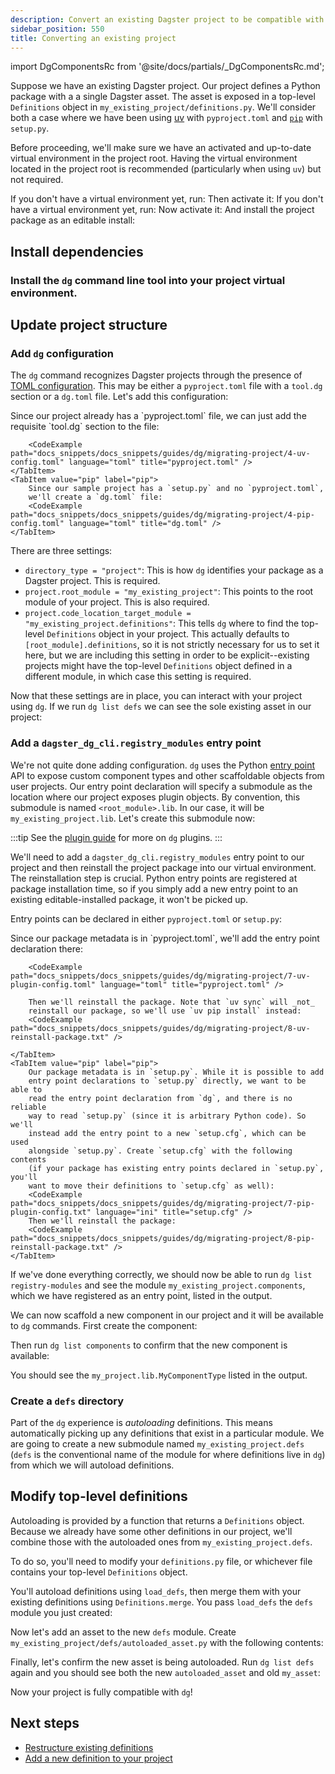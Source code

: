 ```yaml
---
description: Convert an existing Dagster project to be compatible with Components.
sidebar_position: 550
title: Converting an existing project
---
```


import DgComponentsRc from '@site/docs/partials/\_DgComponentsRc.md';

<DgComponentsRc />

Suppose we have an existing Dagster project. Our project defines a Python
package with a a single Dagster asset. The asset is exposed in a top-level
`Definitions` object in `my_existing_project/definitions.py`. We'll consider
both a case where we have been using [uv](https://docs.astral.sh/uv/) with `pyproject.toml` and [`pip`](https://pip.pypa.io/en/stable/) with `setup.py`.

<Tabs groupId="package-manager">
  <TabItem value="uv" label="uv">
    <CliInvocationExample path="docs_snippets/docs_snippets/guides/dg/migrating-project/1-uv-tree.txt" />
  </TabItem>
  <TabItem value="pip" label="pip">
    <CliInvocationExample path="docs_snippets/docs_snippets/guides/dg/migrating-project/1-pip-tree.txt" />
  </TabItem>
</Tabs>

Before proceeding, we'll make sure we have an activated and up-to-date virtual
environment in the project root. Having the virtual environment located in the
project root is recommended (particularly when using `uv`) but not required.

<Tabs groupId="package-manager">
  <TabItem value="uv" label="uv">
    If you don't have a virtual environment yet, run:
    <CliInvocationExample path="docs_snippets/docs_snippets/guides/dg/migrating-project/2-a-uv-venv.txt" />
    Then activate it:
    <CliInvocationExample path="docs_snippets/docs_snippets/guides/dg/migrating-project/2-b-uv-venv.txt" />
  </TabItem>
  <TabItem value="pip" label="pip">
    If you don't have a virtual environment yet, run:
    <CliInvocationExample path="docs_snippets/docs_snippets/guides/dg/migrating-project/2-a-pip-venv.txt" />
    Now activate it:
    <CliInvocationExample path="docs_snippets/docs_snippets/guides/dg/migrating-project/2-b-pip-venv.txt" />
    And install the project package as an editable install:
    <CliInvocationExample path="docs_snippets/docs_snippets/guides/dg/migrating-project/2-c-pip-venv.txt" />
  </TabItem>
</Tabs>

## Install dependencies

### Install the `dg` command line tool into your project virtual environment.

<Tabs groupId="package-manager">
  <TabItem value="uv" label="uv">
    <CliInvocationExample path="docs_snippets/docs_snippets/guides/dg/migrating-project/3-uv-install-dg.txt" />
  </TabItem>
  <TabItem value="pip" label="pip">
    <CliInvocationExample path="docs_snippets/docs_snippets/guides/dg/migrating-project/3-pip-install-dg.txt" />
  </TabItem>
</Tabs>

## Update project structure

### Add `dg` configuration

The `dg` command recognizes Dagster projects through the presence of [TOML
configuration](/api/dg/dg-cli-configuration). This may be either a `pyproject.toml` file with a `tool.dg` section or a `dg.toml` file. Let's add this configuration:

<Tabs groupId="package-manager">
    <TabItem value="uv" label="uv">
        Since our project already has a `pyproject.toml` file, we can just add
        the requisite `tool.dg` section to the file:

        <CodeExample path="docs_snippets/docs_snippets/guides/dg/migrating-project/4-uv-config.toml" language="toml" title="pyproject.toml" />
    </TabItem>
    <TabItem value="pip" label="pip">
        Since our sample project has a `setup.py` and no `pyproject.toml`,
        we'll create a `dg.toml` file:
        <CodeExample path="docs_snippets/docs_snippets/guides/dg/migrating-project/4-pip-config.toml" language="toml" title="dg.toml" />
    </TabItem>

</Tabs>

There are three settings:

- `directory_type = "project"`: This is how `dg` identifies your package as a Dagster project. This is required.
- `project.root_module = "my_existing_project"`: This points to the root module of your project. This is also required.
- `project.code_location_target_module = "my_existing_project.definitions"`: This tells `dg` where to find the top-level `Definitions` object in your project. This actually defaults to `[root_module].definitions`, so it is not strictly necessary for us to set it here, but we are including this setting in order to be explicit--existing projects might have the top-level `Definitions` object defined in a different module, in which case this setting is required.

Now that these settings are in place, you can interact with your project using `dg`. If we run `dg list defs` we can see the sole existing asset in our project:

<CliInvocationExample path="docs_snippets/docs_snippets/guides/dg/migrating-project/5-list-defs.txt" />

### Add a `dagster_dg_cli.registry_modules` entry point

We're not quite done adding configuration. `dg` uses the Python [entry
point](https://packaging.python.org/en/latest/specifications/entry-points/) API
to expose custom component types and other scaffoldable objects from user
projects. Our entry point declaration will specify a submodule as the location
where our project exposes plugin objects. By convention, this submodule is
named `<root_module>.lib`. In our case, it will be `my_existing_project.lib`.
Let's create this submodule now:

<CliInvocationExample path="docs_snippets/docs_snippets/guides/dg/migrating-project/6-create-lib.txt" />

:::tip
See the [plugin guide](/guides/build/components/creating-new-components/creating-dg-plugin) for more on `dg` plugins.
:::

We'll need to add a `dagster_dg_cli.registry_modules` entry point to our project and then
reinstall the project package into our virtual environment. The reinstallation
step is crucial. Python entry points are registered at package installation
time, so if you simply add a new entry point to an existing editable-installed
package, it won't be picked up.

Entry points can be declared in either `pyproject.toml` or `setup.py`:

<Tabs groupId="package-manager">
    <TabItem value="uv" label="uv">
        Since our package metadata is in `pyproject.toml`, we'll add the entry
        point declaration there:

        <CodeExample path="docs_snippets/docs_snippets/guides/dg/migrating-project/7-uv-plugin-config.toml" language="toml" title="pyproject.toml" />

        Then we'll reinstall the package. Note that `uv sync` will _not_
        reinstall our package, so we'll use `uv pip install` instead:
        <CodeExample path="docs_snippets/docs_snippets/guides/dg/migrating-project/8-uv-reinstall-package.txt" />

    </TabItem>
    <TabItem value="pip" label="pip">
        Our package metadata is in `setup.py`. While it is possible to add
        entry point declarations to `setup.py` directly, we want to be able to
        read the entry point declaration from `dg`, and there is no reliable
        way to read `setup.py` (since it is arbitrary Python code). So we'll
        instead add the entry point to a new `setup.cfg`, which can be used
        alongside `setup.py`. Create `setup.cfg` with the following contents
        (if your package has existing entry points declared in `setup.py`, you'll
        want to move their definitions to `setup.cfg` as well):
        <CodeExample path="docs_snippets/docs_snippets/guides/dg/migrating-project/7-pip-plugin-config.txt" language="ini" title="setup.cfg" />
        Then we'll reinstall the package:
        <CodeExample path="docs_snippets/docs_snippets/guides/dg/migrating-project/8-pip-reinstall-package.txt" />
    </TabItem>

</Tabs>

If we've done everything correctly, we should now be able to run `dg list
registry-modules` and see the module `my_existing_project.components`, which we have registered as an entry point, listed in the output.

<CliInvocationExample
path="docs_snippets/docs_snippets/guides/dg/migrating-project/9-list-registry-modules.txt"
/>

We can now scaffold a new component in our project and it will be
available to `dg` commands. First create the component:

<CodeExample path="docs_snippets/docs_snippets/guides/dg/migrating-project/10-scaffold-component.txt" />

Then run `dg list components` to confirm that the new component is available:

<CliInvocationExample path="docs_snippets/docs_snippets/guides/dg/migrating-project/11-list-components.txt" />

You should see the `my_project.lib.MyComponentType` listed in the output.

### Create a `defs` directory

Part of the `dg` experience is _autoloading_ definitions. This means
automatically picking up any definitions that exist in a particular module. We
are going to create a new submodule named `my_existing_project.defs` (`defs` is
the conventional name of the module for where definitions live in `dg`) from which we will autoload definitions.

<CliInvocationExample path="docs_snippets/docs_snippets/guides/dg/migrating-project/12-mkdir-defs.txt" />

## Modify top-level definitions

Autoloading is provided by a function that returns a `Definitions` object. Because we already have some other definitions in our project, we'll combine those with the autoloaded ones from `my_existing_project.defs`.

To do so, you'll need to modify your `definitions.py` file, or whichever file contains your top-level `Definitions` object.

You'll autoload definitions using `load_defs`, then merge them with your existing definitions using `Definitions.merge`. You pass `load_defs` the `defs` module you just created:

<Tabs>
  <TabItem value="before" label="Before">
    <CodeExample
      path="docs_snippets/docs_snippets/guides/dg/migrating-project/13-initial-definitions.py"
      language="python"
    />
  </TabItem>
  <TabItem value="after" label="After">
    <CodeExample
      path="docs_snippets/docs_snippets/guides/dg/migrating-project/14-updated-definitions.py"
      language="python"
    />
  </TabItem>
</Tabs>

Now let's add an asset to the new `defs` module. Create
`my_existing_project/defs/autoloaded_asset.py` with the following contents:

<CodeExample path="docs_snippets/docs_snippets/guides/dg/migrating-project/15-autoloaded-asset.py" />

Finally, let's confirm the new asset is being autoloaded. Run `dg list defs`
again and you should see both the new `autoloaded_asset` and old `my_asset`:

<CliInvocationExample path="docs_snippets/docs_snippets/guides/dg/migrating-project/16-list-defs.txt" />

Now your project is fully compatible with `dg`!

## Next steps

- [Restructure existing definitions](/guides/build/projects/moving-to-dg/migrating-definitions)
- [Add a new definition to your project](/api/dg/dg-cli)
